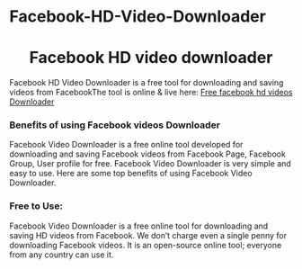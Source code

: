 # Facebook-HD-Video-Downloader
# <div align="center">Facebook HD video downloader </div>  
  

Facebook HD Video Downloader is a free tool for downloading and saving videos from FacebookThe tool is online & live here: [Free facebook hd videos Downloader](https://hdstockimages.com/facebook-video-downloader/)  
  


### Benefits of using Facebook videos Downloader  
Facebook Video Downloader is a free online tool developed for downloading and saving Facebook videos from Facebook Page, Facebook Group, User profile for free. Facebook Video Downloader is very simple and easy to use. Here are some top benefits of using Facebook Video Downloader.  
 
 ### Free to Use: 
Facebook Video Downloader is a free online tool for downloading and saving HD videos from Facebook. We don’t charge even a single penny for downloading Facebook videos. It is an open-source online tool; everyone from any country can use it. 
<br/>  



